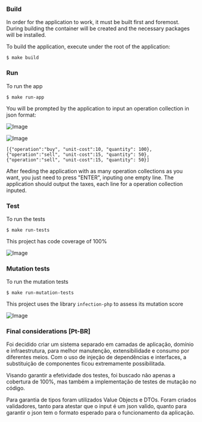 ### Build

In order for the application to work, it must be built first and foremost. During building the container will be created and the necessary packages will be installed.

To build the application, execute under the root of the application:

```$ make build```

### Run

To run the app

```$ make run-app```

You will be prompted by the application to input an operation collection in json format:

![Image](img/run-app.png?raw=true)

![Image](img/run-app.gif?raw=true)

```
[{"operation":"buy", "unit-cost":10, "quantity": 100},{"operation":"sell", "unit-cost":15, "quantity": 50},{"operation":"sell", "unit-cost":15, "quantity": 50}]
```

After feeding the application with as many operation collections as you want, you just need to press "ENTER", inputing one empty line. The application should output the taxes, each line for a operation collection inputed.

### Test

To run the tests

```$ make run-tests```

This project has code coverage of 100%

![Image](img/code-coverage.png?raw=true)

### Mutation tests

To run the mutation tests

```$ make run-mutation-tests```

This project uses the library `infection-php` to assess its mutation score

![Image](img/mutation-score.png?raw=true)

### Final considerations [Pt-BR]

Foi decidido criar um sistema separado em camadas de aplicação, domínio e infraestrutura, para melhor manutenção, extensibilidade e consumo por diferentes meios. Com o uso de injeção de dependências e interfaces, a substituição de componentes ficou extremamente possibilitada.

Visando garantir a efetividade dos testes, foi buscado não apenas a cobertura de 100%, mas também a implementação de testes de mutação no código.

Para garantia de tipos foram utilizados Value Objects e DTOs. Foram criados validadores, tanto para atestar que o input é um json valido, quanto para garantir o json tem o formato esperado para o funcionamento da aplicação.

